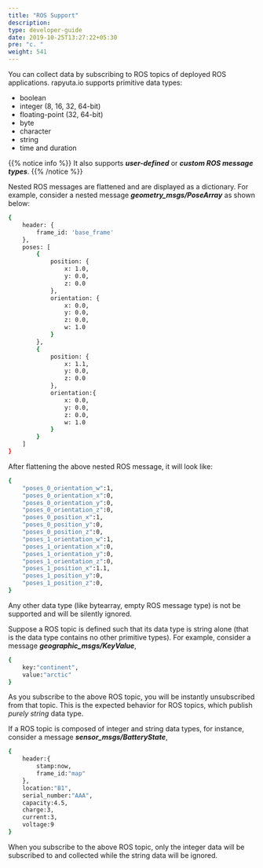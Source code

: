 ```yaml
---
title: "ROS Support"
description:
type: developer-guide
date: 2019-10-25T13:27:22+05:30
pre: "c. "
weight: 541
---
```

You can collect data by subscribing to ROS topics of deployed
ROS applications. rapyuta.io supports primitive data types:

* boolean
* integer (8, 16, 32, 64-bit)
* floating-point (32, 64-bit)
* byte
* character
* string
* time and duration

{{% notice info %}}
It also supports ***user-defined*** or ***custom ROS message types***.
{{% /notice %}}

Nested ROS messages are flattened and are displayed as a dictionary.
For example, consider a nested message ***geometry_msgs/PoseArray***
as shown below:

```bash
{
    header: {
        frame_id: 'base_frame'
    },
    poses: [
        {
            position: {
                x: 1.0,
                y: 0.0,
                z: 0.0
            },
            orientation: {
                x: 0.0,
                y: 0.0,
                z: 0.0,
                w: 1.0
            }
        },
        {
            position: {
                x: 1.1,
                y: 0.0,
                z: 0.0
            },
            orientation:{
                x: 0.0,
                y: 0.0,
                z: 0.0,
                w: 1.0
            }
        }
    ]
}
```

After flattening the above nested ROS message, it will look like:

```bash
{
    "poses_0_orientation_w":1,
    "poses_0_orientation_x":0,
    "poses_0_orientation_y":0,
    "poses_0_orientation_z":0,
    "poses_0_position_x":1,
    "poses_0_position_y":0,
    "poses_0_position_z":0,
    "poses_1_orientation_w":1,
    "poses_1_orientation_x":0,
    "poses_1_orientation_y":0,
    "poses_1_orientation_z":0,
    "poses_1_position_x":1.1,
    "poses_1_position_y":0,
    "poses_1_position_z":0,
}
```
Any other data type (like bytearray, empty ROS message type) is
not be supported and will be silently ignored.

Suppose a ROS topic is defined such that its data type is
string alone (that is the data type contains no other
primitive types). For example, consider a message
***geographic_msgs/KeyValue***,

```bash
{
    key:"continent",
    value:"arctic"
}
```

As you subscribe to the above ROS topic, you will
be instantly unsubscribed from that topic.
This is the expected behavior for ROS topics, which
publish *purely string* data type.

If a ROS topic is composed of integer and string data types,
for instance, consider a message ***sensor_msgs/BatteryState***,

```bash
{
    header:{
        stamp:now,
        frame_id:"map"
    },
    location:"B1",
    serial_number:"AAA",
    capacity:4.5,
    charge:3,
    current:3,
    voltage:9
}
```

When you subscribe to the above ROS topic, only the integer
data will be subscribed to and collected while the string
data will be ignored.
